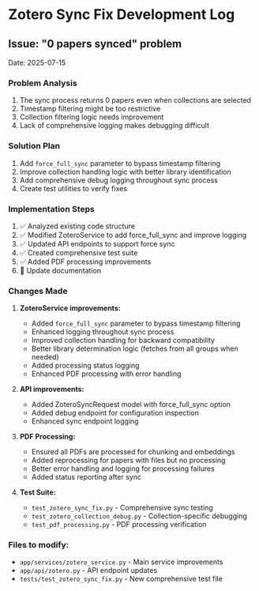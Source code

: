 # Zotero Sync Fix Development Log

## Issue: "0 papers synced" problem
Date: 2025-07-15

### Problem Analysis
1. The sync process returns 0 papers even when collections are selected
2. Timestamp filtering might be too restrictive  
3. Collection filtering logic needs improvement
4. Lack of comprehensive logging makes debugging difficult

### Solution Plan
1. Add `force_full_sync` parameter to bypass timestamp filtering
2. Improve collection handling logic with better library identification
3. Add comprehensive debug logging throughout sync process
4. Create test utilities to verify fixes

### Implementation Steps
1. ✅ Analyzed existing code structure
2. ✅ Modified ZoteroService to add force_full_sync and improve logging
3. ✅ Updated API endpoints to support force sync
4. ✅ Created comprehensive test suite
5. ✅ Added PDF processing improvements
6. 🔄 Update documentation

### Changes Made
1. **ZoteroService improvements:**
   - Added `force_full_sync` parameter to bypass timestamp filtering
   - Enhanced logging throughout sync process
   - Improved collection handling for backward compatibility
   - Better library determination logic (fetches from all groups when needed)
   - Added processing status logging
   - Enhanced PDF processing with error handling

2. **API improvements:**
   - Added ZoteroSyncRequest model with force_full_sync option
   - Added debug endpoint for configuration inspection
   - Enhanced sync endpoint logging

3. **PDF Processing:**
   - Ensured all PDFs are processed for chunking and embeddings
   - Added reprocessing for papers with files but no processing
   - Better error handling and logging for processing failures
   - Added status reporting after sync

4. **Test Suite:**
   - `test_zotero_sync_fix.py` - Comprehensive sync testing
   - `test_zotero_collection_debug.py` - Collection-specific debugging
   - `test_pdf_processing.py` - PDF processing verification

### Files to modify:
- `app/services/zotero_service.py` - Main service improvements
- `app/api/zotero.py` - API endpoint updates
- `tests/test_zotero_sync_fix.py` - New comprehensive test file